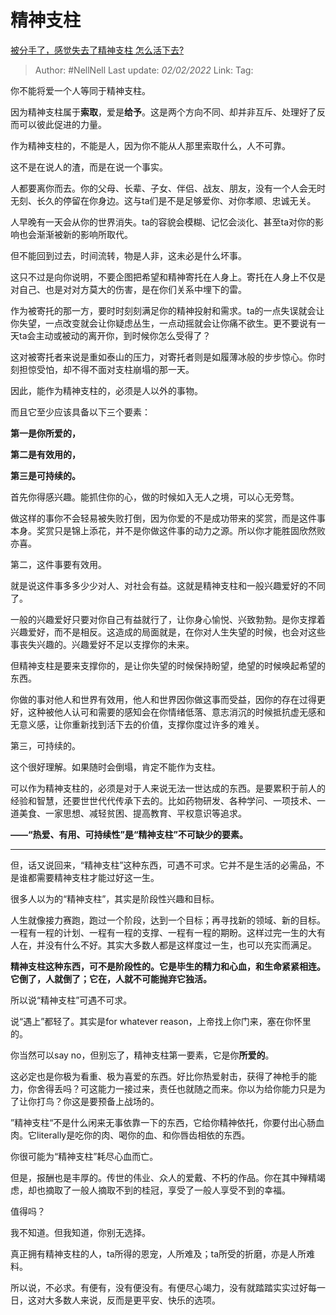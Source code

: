 # 精神支柱
[被分手了，感觉失去了精神支柱 怎么活下去?](https://www.zhihu.com/question/34842419/answer/2301114752)
  
> Author: #NellNell 
> Last update: *02/02/2022* 
> Link:
> Tag: 

你不能将爱一个人等同于精神支柱。

因为精神支柱属于**索取**，爱是**给予**。这是两个方向不同、却并非互斥、处理好了反而可以彼此促进的力量。

作为精神支柱的，不能是人，因为你不能从人那里索取什么，人不可靠。

这不是在说人的渣，而是在说一个事实。

人都要离你而去。你的父母、长辈、子女、伴侣、战友、朋友，没有一个人会无时无刻、长久的停留在你身边。这与ta们是不是足够爱你、对你孝顺、忠诚无关。

人早晚有一天会从你的世界消失。ta的容貌会模糊、记忆会淡化、甚至ta对你的影响也会渐渐被新的影响所取代。

但不能回到过去，时间流转，物是人非，这未必是什么坏事。

这只不过是向你说明，不要企图把希望和精神寄托在人身上。寄托在人身上不仅是对自己、也是对对方莫大的伤害，是在你们关系中埋下的雷。

作为被寄托的那一方，要时时刻刻满足你的精神投射和需求。ta的一点失误就会让你失望，一点改变就会让你疑虑丛生，一点动摇就会让你痛不欲生。更不要说有一天ta会主动或被动的离开你，到时候你怎么受得了？

这对被寄托者来说是重如泰山的压力，对寄托者则是如履薄冰般的步步惊心。你时刻担惊受怕，却不得不面对支柱崩塌的那一天。

因此，能作为精神支柱的，必须是人以外的事物。

而且它至少应该具备以下三个要素：

**第一是你所爱的，**

**第二是有效用的，**

**第三是可持续的。**

首先你得感兴趣。能抓住你的心，做的时候如入无人之境，可以心无旁骛。

做这样的事你不会轻易被失败打倒，因为你爱的不是成功带来的奖赏，而是这件事本身。奖赏只是锦上添花，并不是你做这件事的动力之源。所以你才能胜固欣然败亦喜。

第二，这件事要有效用。

就是说这件事多多少少对人、对社会有益。这就是精神支柱和一般兴趣爱好的不同了。

一般的兴趣爱好只要对你自己有益就行了，让你身心愉悦、兴致勃勃。是你支撑着兴趣爱好，而不是相反。这造成的局面就是，在你对人生失望的时候，也会对这些事丧失兴趣的。兴趣爱好不足以支撑你的未来。

但精神支柱是要来支撑你的，是让你失望的时候保持盼望，绝望的时候唤起希望的东西。

你做的事对他人和世界有效用，他人和世界因你做这事而受益，因你的存在过得更好，这种被他人认可和需要的感知会在你情绪低落、意志消沉的时候抵抗虚无感和无意义感，让你重新找到活下去的价值，支撑你度过许多的难关。

第三，可持续的。

这个很好理解。如果随时会倒塌，肯定不能作为支柱。

可以作为精神支柱的，必须是对于人来说无法一世达成的东西。是要累积于前人的经验和智慧，还要世世代代传承下去的。比如药物研发、各种学问、一项技术、一道美食、一家思想、减轻贫困、提高教育、平权意识等追求。

**——“热爱、有用、可持续性”是“精神支柱”不可缺少的要素。**

---

但，话又说回来，“精神支柱”这种东西，可遇不可求。它并不是生活的必需品，不是谁都需要精神支柱才能过好这一生。

很多人以为的“精神支柱”，其实是阶段性兴趣和目标。

人生就像接力赛跑，跑过一个阶段，达到一个目标；再寻找新的领域、新的目标。一程有一程的计划、一程有一程的支撑、一程有一程的期盼。这样过完一生的大有人在，并没有什么不好。其实大多数人都是这样度过一生，也可以充实而满足。

**精神支柱这种东西，可不是阶段性的。它是毕生的精力和心血，和生命紧紧相连。它倒了，人就倒了；它在，人就不可能抛弃它独活。**

所以说“精神支柱”可遇不可求。

说“遇上”都轻了。其实是for whatever reason，上帝找上你门来，塞在你怀里的。

你当然可以say no，但别忘了，精神支柱第一要素，它是你**所爱的**。

这必定也是你极为看重、极为喜爱的东西。好比你热爱射击，获得了神枪手的能力，你舍得丢吗？可这能力一接过来，责任也就随之而来。你以为给你能力只是为了让你打鸟？你这是要预备上战场的。

”精神支柱“不是什么闲来无事依靠一下的东西，它给你精神依托，你要付出心肠血肉。它literally是吃你的肉、喝你的血、和你唇齿相依的东西。

你很可能为“精神支柱”耗尽心血而亡。

但是，报酬也是丰厚的。传世的伟业、众人的爱戴、不朽的作品。你在其中殚精竭虑，却也摘取了一般人摘取不到的桂冠，享受了一般人享受不到的幸福。

值得吗？

我不知道。但我知道，你别无选择。

真正拥有精神支柱的人，ta所得的恩宠，人所难及；ta所受的折磨，亦是人所难料。

所以说，不必求。有便有，没有便没有。有便尽心竭力，没有就踏踏实实过好每一日，这对大多数人来说，反而是更平安、快乐的选项。